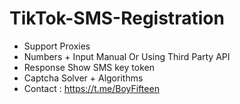 # TikTok-SMS-Registration
- Support Proxies
- Numbers + Input Manual Or Using Third Party API
- Response Show SMS key token 
- Captcha Solver + Algorithms
- Contact : https://t.me/BoyFifteen
